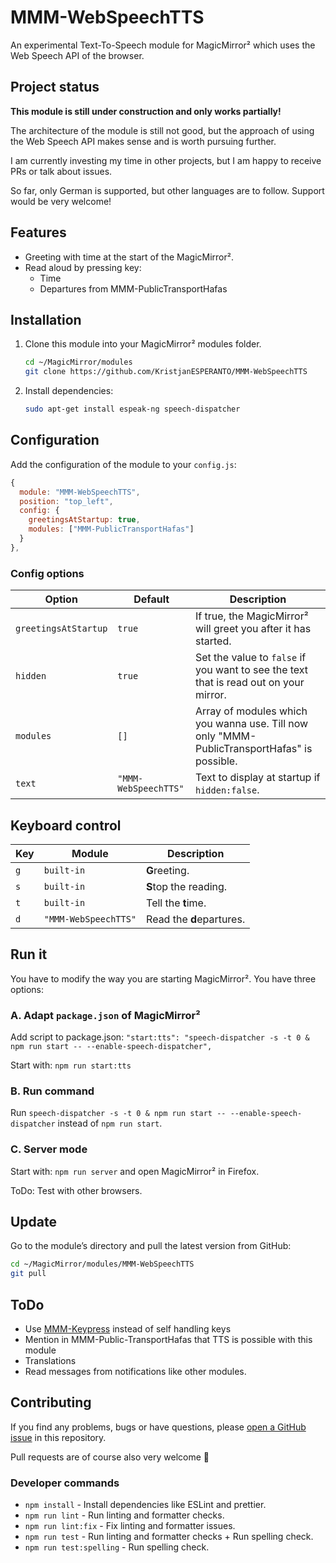 # MMM-WebSpeechTTS

An experimental Text-To-Speech module for MagicMirror² which uses the Web Speech API of the browser.

## Project status

**This module is still under construction and only works partially!**

The architecture of the module is still not good, but the approach of using the Web Speech API makes sense and is worth pursuing further.

I am currently investing my time in other projects, but I am happy to receive PRs or talk about issues.

So far, only German is supported, but other languages are to follow. Support would be very welcome!

## Features

- Greeting with time at the start of the MagicMirror².
- Read aloud by pressing key:
  - Time
  - Departures from MMM-PublicTransportHafas

## Installation

1. Clone this module into your MagicMirror² modules folder.

   ```bash
   cd ~/MagicMirror/modules
   git clone https://github.com/KristjanESPERANTO/MMM-WebSpeechTTS
   ```

2. Install dependencies:

   ```bash
   sudo apt-get install espeak-ng speech-dispatcher
   ```

## Configuration

Add the configuration of the module to your `config.js`:

```js
{
  module: "MMM-WebSpeechTTS",
  position: "top_left",
  config: {
    greetingsAtStartup: true,
    modules: ["MMM-PublicTransportHafas"]
  }
},
```

### Config options

<!-- prettier-ignore-start -->
| **Option**           | **Default** | **Description** |
| ---                  | ---         | ---             |
| `greetingsAtStartup` | `true`      | If true, the MagicMirror² will greet you after it has started. |
| `hidden`             | `true`      | Set the value to `false` if you want to see the text that is read out on your mirror. |
| `modules`            | `[]`        | Array of modules which you wanna use. Till now only "MMM-PublicTransportHafas" is possible. |
| `text`               | `"MMM-WebSpeechTTS"` | Text to display at startup if `hidden:false`. |
<!-- prettier-ignore-end -->

## Keyboard control

<!-- prettier-ignore-start -->
| **Key** | **Module**  | **Description**       |
| ---     | ---         | ---                   |
| `g`     | `built-in`  | **G**reeting.         |
| `s`     | `built-in`  | **S**top the reading. |
| `t`     | `built-in`  | Tell the **t**ime.    |
| `d`     | `"MMM-WebSpeechTTS"` | Read the **d**epartures. |
<!-- prettier-ignore-end -->

## Run it

You have to modify the way you are starting MagicMirror². You have three options:

### A. Adapt `package.json` of MagicMirror²

Add script to package.json:
`"start:tts": "speech-dispatcher -s -t 0 & npm run start -- --enable-speech-dispatcher",`

Start with: `npm run start:tts`

### B. Run command

Run `speech-dispatcher -s -t 0 & npm run start -- --enable-speech-dispatcher` instead of `npm run start`.

### C. Server mode

Start with: `npm run server` and open MagicMirror² in Firefox.

ToDo: Test with other browsers.

## Update

Go to the module’s directory and pull the latest version from GitHub:

```bash
cd ~/MagicMirror/modules/MMM-WebSpeechTTS
git pull
```

## ToDo

- Use [MMM-Keypress](https://github.com/ItsMeBrille/MMM-Keypress) instead of self handling keys
- Mention in MMM-Public-TransportHafas that TTS is possible with this module
- Translations
- Read messages from notifications like other modules.

## Contributing

If you find any problems, bugs or have questions, please [open a GitHub issue](https://github.com/KristjanESPERANTO/MMM-WebSpeechTTS/issues) in this repository.

Pull requests are of course also very welcome 🙂

### Developer commands

- `npm install` - Install dependencies like ESLint and prettier.
- `npm run lint` - Run linting and formatter checks.
- `npm run lint:fix` - Fix linting and formatter issues.
- `npm run test` - Run linting and formatter checks + Run spelling check.
- `npm run test:spelling` - Run spelling check.
